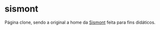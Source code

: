 # sismont
Página clone, sendo a original a home da [Sismont](https://sismont.com/) feita para fins didáticos.
